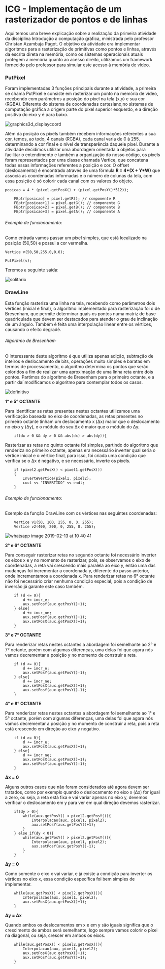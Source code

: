 
# ICG - Implementação de um rasterizador de pontos e de linhas
Aqui temos uma breve explicação sobre a realização da primeira atividade da disciplina Introdução a computação gráfica, ministrada pelo professor Christan Azambuja Pagot. O objetivo da atividade era implementar algoritmos para a rasterização de primitivas como pontos e linhas, através da escrita direta na memória, como os sistemas operacionais atuais protegem a memória quanto ao acesso direito, utilizamos um framework fornecido pelo professor para simular este acesso à memória de vídeo. 

### PutPixel
Foram implementadas 3 funções principais durante a atividade, a primeira se chama PutPixel e consiste em rasterizar um ponto na memória de vídeo, recebendo com parâmetros a posição do píxel na tela (x,y) e sua cor (RGBA).
Diferente do sistema de coordenadas cartesiano,no sistemas de computação gráfica a origem parte do píxel superior esquerdo, e a direção positiva do eixo y é para baixo.

![graphics3d_displaycoord](https://user-images.githubusercontent.com/31492509/52668397-31901400-2ef2-11e9-9e67-d7e18b1d0a31.png)

Além da posição os pixels também recebem informações referentes a sua cor, temos, ao todo, 4 canais (RGBA), cada canal varia de 0 à 255, determinando a cor final e o nível de transparência daquele píxel.
Durante a atividade decidimos utilizar uma abordagem orientada a objetos para facilitar o entendimento e também a organização do nosso código, os píxels foram representados por uma classe chamada Vertice, que concatena todas essas informações referentes a posição e cor. O offset (deslocamento) é encontrado através de uma fórmula __R = 4*(X + Y*W)__ que associa as coordenadas informadas e o número de colunas da tela, com essa posição é só colorir cada canal com os valores do objeto.

```
posicao = 4 * (pixel.getPosX() + (pixel.getPosY()*512));

	FBptr[posicao] = pixel.getR(); // componente R
	FBptr[posicao+1] = pixel.getG(); // componente G
	FBptr[posicao+2] = pixel.getB(); // componente B
	FBptr[posicao+3] = pixel.getA(); // componente A

```
###### Exemplo de funcionamento:
Como entrada vamos passar um píxel simples, que está localizado na posição (50,50) e possui a cor vermelha.
```
Vertice v(50,50,255,0,0,0);
```
```
PutPixel(v);
```
Teremos a seguinte saída:

![solitario](https://user-images.githubusercontent.com/31492509/52673288-0829b500-2eff-11e9-902f-d85fd69ac857.png)

### DrawLine

Esta função rasteriza uma linha na tela, recebendo como parâmetros dois vértices (inicial e final), o algoritmo implementado para rasterização foi o de Bresenham, que permite determinar quais os pontos numa matriz de base quadriculada que devem ser destacados para atender o grau de inclinação de um ângulo. Também é feita uma interpolação linear entre os vértices, causando o efeito degradê.
###### Algoritmo de Bresenham
O interessante deste algoritmo é que utiliza apenas adição, subtração de inteiros e deslocamento de bits, operações muito simples e baratas em termos de processamento, o algoritmo determina os pontos que serão coloridos a fim de realizar uma aproximação de uma linha reta entre dois pontos. Partimos do algoritmo de Bresenham para o primeiro octante, e a partir daí modificamos o algoritmo para contemplar todos os casos.

![definitivo](https://user-images.githubusercontent.com/31492509/52677156-8429fa00-2f0b-11e9-88e5-f67ecd8e152a.png)

**1° e 5° OCTANTE**

Para identificar as retas presentes nestes octantes utilizamos uma verificação baseada no eixo de coordenadas, as retas presentes no primeiro octante tinham um deslocamento x (Δx) maior que o deslocamento no eixo y (Δy), e o módulo do seu Δx é maior que o módulo do Δy.
```
	if(dx > 0 && dy > 0 && abs(dx) > abs(dy)){
```

Rasterizar as retas no quinto octante foi simples, partindo do algoritmo que renderiza no primeiro octante, apenas era necessário inverter qual seria o vértice inicial e o vértice final, para isso, foi criada uma condição que verifica se o Δx é negativo, e se necessário, inverte os pixels. 
```
	if (pixel2.getPosX() < pixel1.getPosX())
	{
		InverteVertice(pixel1, pixel2);
		cout << "INVERTIDO" << endl;
	}
``` 
###### Exemplo de funcionamento:
Exemplo da função DrawLine com os vértices nas seguintes coordenadas:
```
	Vertice v1(50, 100, 255, 0, 0, 255);
	Vertice v2(400, 200, 0, 255, 0, 255);
```

![whatsapp image 2019-02-13 at 10 40 41](https://user-images.githubusercontent.com/31492509/52716645-ff2bf880-2f7d-11e9-9417-b899d5a266f3.jpeg)

**2° e 6° OCTANTE**

Para conseguir rasterizar retas no segundo octante foi necessário inverter os eixos x e y no momento de rasterizar, pois, se observamos o eixo de coordenadas, a reta vai crescendo mais paralela ao eixo y, então uma das mudanças foi incrementar a coordenada y, diferente do passo anterior, onde incrementamos a coordenada x. Para renderizar retas no 6° octante não foi necessário criar nenhuma condição especial, pois a condição de inversão já garante este caso também.
```
	if (d <= 0){
		d += incr_e;
		aux.setPosY(aux.getPosY()+1);
	} else{
		d += incr_ne;
		aux.setPosY(aux.getPosY()+1);
		aux.setPosX(aux.getPosX()+1);
	}
```
**3° e 7° OCTANTE**

Para renderizar retas nestes octantes a abordagem foi semelhante ao 2° e 7° octante, porém com algumas diferenças, uma delas foi que agora nós vamos decrementar a posição y no momento de construir a reta.
``` 
	if (d <= 0){
		d += incr_e;
		aux.setPosY(aux.getPosY()-1);
	} else{
		d += incr_ne;
		aux.setPosX(aux.getPosX()+1);
		aux.setPosY(aux.getPosY()-1);
	}
```
**4° e 8° OCTANTE**

Para renderizar retas nestes octantes a abordagem foi semelhante ao 1° e 5° octante, porém com algumas diferenças, uma delas foi que agora nós vamos decrementar a posição y no momento de construir a reta, pois a reta está crescendo em direção ao eixo y negativo.
```
	if (d >= 0){
		d += incr_e;
		aux.setPosX(aux.getPosX()+1);
	} else{
		d += incr_ne;
		aux.setPosX(aux.getPosX()+1);
		aux.setPosY(aux.getPosY()-1);
	}
```

**Δx = 0**

Alguns outros casos que não foram considerados até agora devem ser tratados, como por exemplo quando o deslocamento no eixo x (Δx) for igual a zero, ou seja, a reta está fixa e vai variar apenas no eixo y, devemos verificar o deslocamento em y para ver em qual direção devemos rasterizar.
```
	if(dy > 0){
		while(aux.getPosY() < pixel2.getPosY()){
			Interpolacao(aux, pixel1, pixel2);
			aux.setPosY(aux.getPosY()+1);
		}	
	} else if(dy < 0){
		while(aux.getPosY() > pixel2.getPosY()){
			Interpolacao(aux, pixel1, pixel2);
			aux.setPosY(aux.getPosY()-1);
		}
	}
```
**Δy = 0**

Como somente o eixo x vai variar, e já existe a condição para inverter os vértices no eixo x, essa condição específica foi bem simples de implementar.
```
	while(aux.getPosX() < pixel2.getPosX()){
		Interpolacao(aux, pixel1, pixel2);
		aux.setPosX(aux.getPosX()+1);
	}
```
**Δy = Δx**

Quando ambos os deslocamentos em x e em y são iguais significa que o crescimento de ambos será semelhante, logo sempre vamos colorir o píxel na diagonal, ou seja, crescer em ambos os eixos.
```
	while(aux.getPosX() < pixel2.getPosX()){
		Interpolacao(aux, pixel1, pixel2);
		aux.setPosX(aux.getPosX()+1);
		aux.setPosY(aux.getPosY()+1);
	}
``` 






